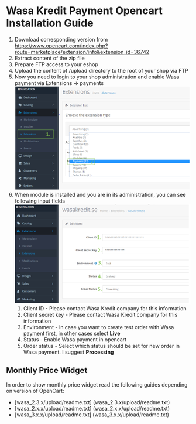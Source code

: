 # Wasa Kredit Payment Opencart Installation Guide

1. Download corresponding version from <https://www.opencart.com/index.php?route=marketplace/extension/info&extension_id=36742>
2. Extract content of the zip file
3. Prepare FTP access to your eshop
4. Upload the content of /upload directory to the root of your shop via FTP
5. Now you need to login to your shop administration and enable Wasa payment via Extensions -> payments
![Extensions picture](extensions_payments.png)
6. When module is installed and you are in its administration, you can see following input fields
![Input fields picture](inputfields_edit_wasa.png)
   1. Client ID - Please contact Wasa Kredit company for this information
   2. Client secret key - Please contact Wasa Kredit company for this information
   3. Environment - In case you want to create test order with Wasa payment first, in other cases select **Live**
   4. Status - Enable Wasa payment in opencart
   5. Order status - Select which status should be set for new order in Wasa payment. I suggest **Processing**

## Monthly Price Widget

In order to show monthly price widget read the following guides depending on version of OpenCart:
- [wasa\_2.3.x/upload/readme.txt] (wasa_2.3.x/upload/readme.txt)
- [wasa\_2.x.x/upload/readme.txt] (wasa_2.x.x/upload/readme.txt)
- [wasa\_3.x.x/upload/readme.txt] (wasa_3.x.x/upload/readme.txt)
